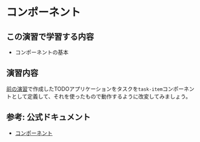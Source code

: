 # コンポーネント

## この演習で学習する内容
- コンポーネントの基本

## 演習内容
[前の演習](./list.md)で作成したTODOアプリケーションをタスクを`task-item`コンポーネントとして定義して、それを使ったもので動作するように改変してみましょう。

## 参考: 公式ドキュメント
- [コンポーネント](https://jp.vuejs.org/v2/guide/components.html)
